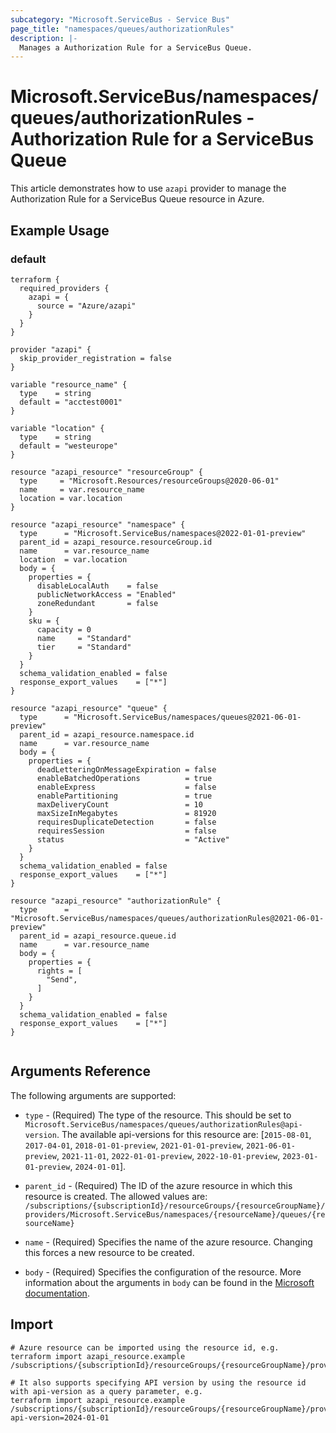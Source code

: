 ```yaml
---
subcategory: "Microsoft.ServiceBus - Service Bus"
page_title: "namespaces/queues/authorizationRules"
description: |-
  Manages a Authorization Rule for a ServiceBus Queue.
---
```


# Microsoft.ServiceBus/namespaces/queues/authorizationRules - Authorization Rule for a ServiceBus Queue

This article demonstrates how to use `azapi` provider to manage the Authorization Rule for a ServiceBus Queue resource in Azure.

## Example Usage

### default

```hcl
terraform {
  required_providers {
    azapi = {
      source = "Azure/azapi"
    }
  }
}

provider "azapi" {
  skip_provider_registration = false
}

variable "resource_name" {
  type    = string
  default = "acctest0001"
}

variable "location" {
  type    = string
  default = "westeurope"
}

resource "azapi_resource" "resourceGroup" {
  type     = "Microsoft.Resources/resourceGroups@2020-06-01"
  name     = var.resource_name
  location = var.location
}

resource "azapi_resource" "namespace" {
  type      = "Microsoft.ServiceBus/namespaces@2022-01-01-preview"
  parent_id = azapi_resource.resourceGroup.id
  name      = var.resource_name
  location  = var.location
  body = {
    properties = {
      disableLocalAuth    = false
      publicNetworkAccess = "Enabled"
      zoneRedundant       = false
    }
    sku = {
      capacity = 0
      name     = "Standard"
      tier     = "Standard"
    }
  }
  schema_validation_enabled = false
  response_export_values    = ["*"]
}

resource "azapi_resource" "queue" {
  type      = "Microsoft.ServiceBus/namespaces/queues@2021-06-01-preview"
  parent_id = azapi_resource.namespace.id
  name      = var.resource_name
  body = {
    properties = {
      deadLetteringOnMessageExpiration = false
      enableBatchedOperations          = true
      enableExpress                    = false
      enablePartitioning               = true
      maxDeliveryCount                 = 10
      maxSizeInMegabytes               = 81920
      requiresDuplicateDetection       = false
      requiresSession                  = false
      status                           = "Active"
    }
  }
  schema_validation_enabled = false
  response_export_values    = ["*"]
}

resource "azapi_resource" "authorizationRule" {
  type      = "Microsoft.ServiceBus/namespaces/queues/authorizationRules@2021-06-01-preview"
  parent_id = azapi_resource.queue.id
  name      = var.resource_name
  body = {
    properties = {
      rights = [
        "Send",
      ]
    }
  }
  schema_validation_enabled = false
  response_export_values    = ["*"]
}


```



## Arguments Reference

The following arguments are supported:

* `type` - (Required) The type of the resource. This should be set to `Microsoft.ServiceBus/namespaces/queues/authorizationRules@api-version`. The available api-versions for this resource are: [`2015-08-01`, `2017-04-01`, `2018-01-01-preview`, `2021-01-01-preview`, `2021-06-01-preview`, `2021-11-01`, `2022-01-01-preview`, `2022-10-01-preview`, `2023-01-01-preview`, `2024-01-01`].

* `parent_id` - (Required) The ID of the azure resource in which this resource is created. The allowed values are:  
  `/subscriptions/{subscriptionId}/resourceGroups/{resourceGroupName}/providers/Microsoft.ServiceBus/namespaces/{resourceName}/queues/{resourceName}`

* `name` - (Required) Specifies the name of the azure resource. Changing this forces a new resource to be created.

* `body` - (Required) Specifies the configuration of the resource. More information about the arguments in `body` can be found in the [Microsoft documentation](https://learn.microsoft.com/en-us/azure/templates/Microsoft.ServiceBus/namespaces/queues/authorizationRules?pivots=deployment-language-terraform).

## Import

 ```shell
 # Azure resource can be imported using the resource id, e.g.
 terraform import azapi_resource.example /subscriptions/{subscriptionId}/resourceGroups/{resourceGroupName}/providers/Microsoft.ServiceBus/namespaces/{resourceName}/queues/{resourceName}/authorizationRules/{resourceName}
 
 # It also supports specifying API version by using the resource id with api-version as a query parameter, e.g.
 terraform import azapi_resource.example /subscriptions/{subscriptionId}/resourceGroups/{resourceGroupName}/providers/Microsoft.ServiceBus/namespaces/{resourceName}/queues/{resourceName}/authorizationRules/{resourceName}?api-version=2024-01-01
 ```
